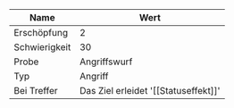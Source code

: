 
| Name          | Wert                                 |
| ------------- | ------------------------------------ |
| Erschöpfung   | 2                                    |
| Schwierigkeit | 30                                   |
| Probe         | Angriffswurf                         |
| Typ           | Angriff                              |
| Bei Treffer   | Das Ziel erleidet '[[Statuseffekt]]' |

